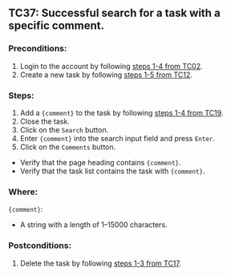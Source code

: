## TC37: Successful search for a task with a specific comment.
### Preconditions:
1. Login to the account by following [steps 1-4 from TC02](TC02.md).
2. Create a new task by following [steps 1-5 from TC12](TC12.md).
### Steps:
1. Add a `{comment}` to the task by following [steps 1-4 from TC19](TC19.md).
2. Close the task.
3. Click on the `Search` button.
4. Enter `{comment}` into the search input field and press `Enter`.
5. Click on the `Comments` button.
* Verify that the page heading contains `{comment}`.
* Verify that the task list contains the task with `{comment}`.
### Where:
`{comment}`:
* A string with a length of 1–15000 characters.
### Postconditions:
1. Delete the task by following [steps 1-3 from TC17](TC17.md).